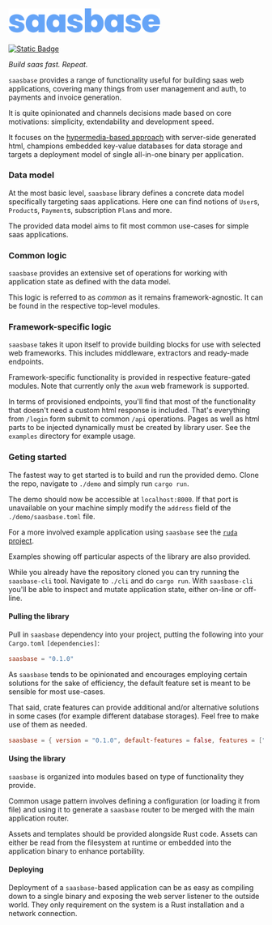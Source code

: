 ## <img src="assets/saasbase-logo.png" width="300">

[![Static Badge](https://img.shields.io/badge/discord-server-blue)](https://discord.gg/Q3CzGTEHaC)

<!-- cargo-rdme start -->

*Build saas fast. Repeat.*

`saasbase` provides a range of functionality useful for building saas web
applications, covering many things from user management and auth, to
payments and invoice generation.

It is quite opinionated and channels decisions made based on core
motivations: simplicity, extendability and development speed.

It focuses on the
[hypermedia-based approach](https://htmx.org/essays/hateoas/) with
server-side generated html, champions embedded key-value databases for data
storage and targets a deployment model of single all-in-one binary per
application.


### Data model

At the most basic level, `saasbase` library defines a concrete data model
specifically targeting saas applications. Here one can find notions of
`User`s, `Product`s, `Payment`s, subscription `Plan`s and more.

The provided data model aims to fit most common use-cases for simple saas
applications.


### Common logic

`saasbase` provides an extensive set of operations for working with
application state as defined with the data model.

This logic is referred to as *common* as it remains framework-agnostic.
It can be found in the respective top-level modules.


### Framework-specific logic

`saasbase` takes it upon itself to provide building blocks for use with
selected web frameworks. This includes middleware, extractors and
ready-made endpoints.

Framework-specific functionality is provided in respective feature-gated
modules. Note that currently only the `axum` web framework is supported.

In terms of provisioned endpoints, you'll find that most of the
functionality that doesn't need a custom html response is included. That's
everything from `/login` form submit to common `/api` operations. Pages as
well as html parts to be injected dynamically must be created by library
user. See the `examples` directory for example usage.


### Geting started

The fastest way to get started is to build and run the provided demo. Clone
the repo, navigate to `./demo` and simply run `cargo run`.

The demo should now be accessible at `localhost:8000`. If that port is
unavailable on your machine simply modify the `address` field of the
`./demo/saasbase.toml` file.

For a more involved example application using `saasbase` see the
[`ruda` project](https://github.com/adamsky/ruda).

Examples showing off particular aspects of the library are also provided.

While you already have the repository cloned you can try running the
`saasbase-cli` tool. Navigate to `./cli` and do `cargo run`. With
`saasbase-cli` you'll be able to inspect and mutate application state, either
on-line or off-line.


#### Pulling the library

Pull in `saasbase` dependency into your project, putting the following into
your `Cargo.toml` `[dependencies]`:

```toml
saasbase = "0.1.0"
```

As `saasbase` tends to be opinionated and encourages employing certain
solutions for the sake of efficiency, the default feature set is meant to
be sensible for most use-cases.

That said, crate features can provide additional and/or alternative
solutions in some cases (for example different database storages). Feel
free to make use of them as needed.

```toml
saasbase = { version = "0.1.0", default-features = false, features = ["axum", "fjall"] }
```


#### Using the library

`saasbase` is organized into modules based on type of functionality they
provide.

Common usage pattern involves defining a configuration (or loading it from
file) and using it to generate a `saasbase` router to be merged with the
main application router.

Assets and templates should be provided alongside Rust code. Assets can
either be read from the filesystem at runtime or embedded into the
application binary to enhance portability.


#### Deploying

Deployment of a `saasbase`-based application can be as easy as compiling
down to a single binary and exposing the web server listener to the outside
world. They only requirement on the system is a Rust installation and
a network connection.

<!-- cargo-rdme end -->

